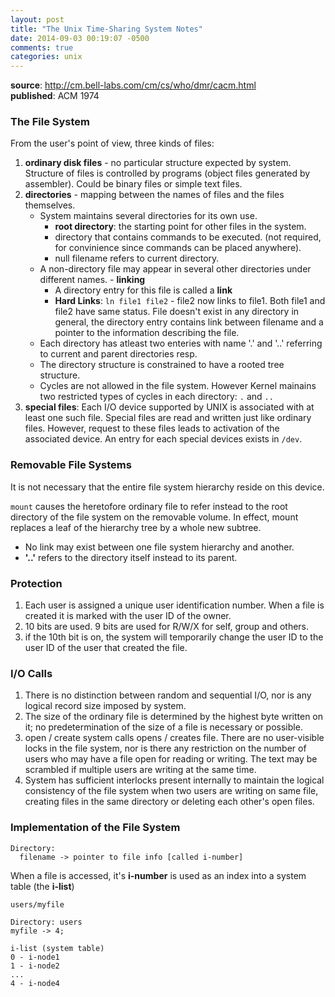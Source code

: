 ```yaml
---
layout: post
title: "The Unix Time-Sharing System Notes"
date: 2014-09-03 00:19:07 -0500
comments: true
categories: unix
---
```


**source**: http://cm.bell-labs.com/cm/cs/who/dmr/cacm.html<br/>
**published**: ACM 1974

### The File System
From the user's point of view, three kinds of files:

1. **ordinary disk files** - no particular structure expected by system. Structure of files is controlled by programs (object files generated by assembler). Could be binary files or simple text files.
2. **directories** - mapping between the names of files and the files themselves.
    * System maintains several directories for its own use.
      - **root directory**: the starting point for other files in the system.
      - directory that contains commands to be executed. (not required, for convinience since commands can be placed anywhere).
      - null filename refers to current directory.
    * A non-directory file may appear in several other directories under different names. - **linking**
      - A directory entry for this file is called a **link**
      - **Hard Links**: `ln file1 file2` - file2 now links to file1. Both file1 and file2 have same status. File doesn't exist in any directory in general, the directory entry contains link between filename and a pointer to the information describing the file.
    * Each directory has atleast two enteries with name '.' and '..' referring to current and parent directories resp.
    * The directory structure is constrained to have a rooted tree structure.
    * Cycles are not allowed in the file system. However Kernel mainains two restricted types of cycles in each directory: `.` and `..`
3. **special files**: Each I/O device supported by UNIX is associated with at least one such file. Special files are read and written just like ordinary files. However, request to these files leads to activation of the associated device. An entry for each special devices exists in `/dev`.

### Removable File Systems

It is not necessary that the entire file system hierarchy reside on this device.

`mount` causes the heretofore ordinary file to refer instead to the root directory of the file system on the removable volume. In effect, mount replaces a leaf of the hierarchy tree by a whole new subtree.

- No link may exist between one file system hierarchy and another.
- **'..'** refers to the directory itself instead to its parent.

### Protection

1. Each user is assigned a unique user identification number. When a file is created it is marked with the user ID of the owner.
2. 10 bits are used. 9 bits are used for R/W/X for self, group and others.
3. if the 10th bit is on, the system will temporarily change the user ID to the user ID of the user that created the file.

### I/O Calls

1. There is no distinction between random and sequential I/O, nor is any logical record size imposed by system.
2. The size of the ordinary file is determined by the highest byte written on it; no predetermination of the size of a file is necessary or possible.
3. open / create system calls opens / creates file. There are no user-visible locks in the file system, nor is there any restriction on the number of users who may have a file open for reading or writing. The text may be scrambled if multiple users are writing at the same time.
4. System has sufficient interlocks present internally to maintain the logical consistency of the file system when two users are writing on same file, creating files in the same directory or deleting each other's open files.

### Implementation of the File System

```
Directory:
  filename -> pointer to file info [called i-number]
```

When a file is accessed, it's **i-number** is used as an index into a system table (the **i-list**)

```
users/myfile

Directory: users
myfile -> 4;

i-list (system table)
0 - i-node1
1 - i-node2
...
4 - i-node4
```
